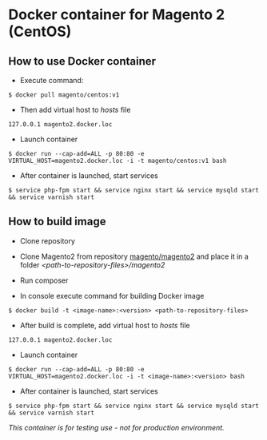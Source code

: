 # Docker container for Magento 2 (CentOS)

## How to use Docker container

- Execute command:

```
$ docker pull magento/centos:v1
```

- Then add virtual host to *hosts* file

```
127.0.0.1 magento2.docker.loc
```

- Launch container

```
$ docker run --cap-add=ALL -p 80:80 -e VIRTUAL_HOST=magento2.docker.loc -i -t magento/centos:v1 bash
```

- After container is launched, start services

```
$ service php-fpm start && service nginx start && service mysqld start && service varnish start
```

## How to build image

- Clone repository

- Clone Magento2 from repository [magento/magento2](https://github.com/magento/magento2)
and place it in a folder *\<path-to-repository-files\>/magento2*

- Run composer

- In console execute command for building Docker image

```
$ docker build -t <image-name>:<version> <path-to-repository-files>
```

- After build is complete, add virtual host to *hosts* file

```
127.0.0.1 magento2.docker.loc
```

- Launch container

```
$ docker run --cap-add=ALL -p 80:80 -e VIRTUAL_HOST=magento2.docker.loc -i -t <image-name>:<version> bash
```

- After container is launched, start services

```
$ service php-fpm start && service nginx start && service mysqld start && service varnish start
```

*This container is for testing use - not for production environment.*
